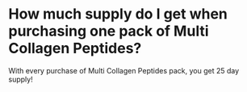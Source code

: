 # How much supply do I get when purchasing one pack of Multi Collagen Peptides?

With every purchase of Multi Collagen Peptides pack, you get 25 day supply!